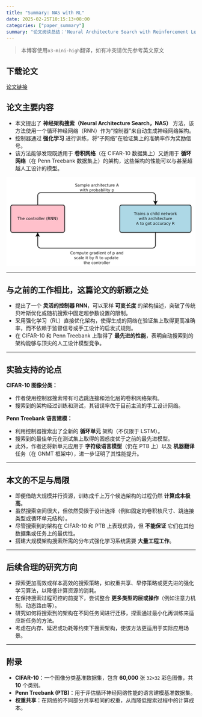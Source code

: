 ```yaml
---
title: "Summary: NAS with RL"
date: 2025-02-25T10:15:13+08:00
categories: ["paper_summary"]
summary: "论文阅读总结：'Neural Architecture Search with Reinforcement Learning'"
---
```


> 本博客使用`o3-mini-high`翻译，如有冲突请优先参考英文原文

## 下载论文

[论文链接](https://arxiv.org/pdf/1611.01578)

## 论文主要内容

- 本文提出了 **神经架构搜索（Neural Architecture Search，NAS）** 方法，该方法使用一个循环神经网络（RNN）作为“控制器”来自动生成神经网络架构。
- 控制器通过 **强化学习** 进行训练，将“子网络”在验证集上的准确率作为奖励信号。
- 该方法能够发现既适用于 **卷积网络**（在 CIFAR-10 数据集上）又适用于 **循环网络**（在 Penn Treebank 数据集上）的架构，这些架构的性能可以与甚至超越人工设计的模型。

![image](nas_architecture.png)

---

## 与之前的工作相比，这篇论文的新颖之处

- 提出了一个 **灵活的控制器 RNN**，可以采样 **可变长度** 的架构描述，突破了传统贝叶斯优化或随机搜索中固定超参数设置的限制。
- 采用强化学习（RL）直接优化架构，使得生成的网络在验证集上取得更高准确率，而不依赖于监督信号或手工设计的启发式规则。
- 在 CIFAR-10 和 Penn Treebank 上取得了 **最先进的性能**，表明自动搜索到的架构能够与顶尖的人工设计模型竞争。

---

## 实验支持的论点

**CIFAR-10 图像分类：**

- 作者使用控制器搜索带有可选跳连接和池化层的卷积网络架构。
- 搜索到的架构经过训练和测试，其错误率优于目前主流的手工设计网络。

**Penn Treebank 语言建模：**

- 利用控制器搜索出了全新的 **循环单元** 架构（不仅限于 LSTM）。
- 搜索到的最佳单元在测试集上取得的困惑度优于之前的最先进模型。
- 此外，作者还将新单元应用于 **字符级语言模型**（仍在 PTB 上）以及 **机器翻译** 任务（在 GNMT 框架中），进一步证明了其性能提升。

---

## 本文的不足与局限

- 即便借助大规模并行资源，训练成千上万个候选架构的过程仍然 **计算成本极高**。
- 虽然搜索空间很大，但依然受限于设计选择（例如固定的卷积核尺寸、跳连接类型或循环单元结构）。
- 尽管搜索到的架构在 CIFAR-10 和 PTB 上表现优异，但 **不能保证** 它们在其他数据集或任务上的最优性。
- 搭建大规模架构搜索所需的分布式强化学习系统需要 **大量工程工作**。

---

## 后续合理的研究方向

- 探索更加高效或样本高效的搜索策略，如权重共享、早停策略或更先进的强化学习算法，以降低计算资源的消耗。
- 在保持搜索过程可控的前提下，尝试整合 **更多类型的层或操作**（例如注意力机制、动态路由等）。
- 研究如何将搜索到的架构在不同任务间进行迁移，探索通过最小化再训练来适应新任务的方法。
- 考虑在内存、延迟或功耗等约束下搜索架构，使该方法更适用于实际应用场景。

---

## 附录

- **CIFAR-10**：一个图像分类基准数据集，包含 **60,000** 张 `32×32` 彩色图像，共 **10** 个类别。
- **Penn Treebank (PTB)**：用于评估循环神经网络性能的语言建模基准数据集。
- **权重共享**：在网络的不同部分共享相同的权重，从而降低搜索过程中的计算成本。